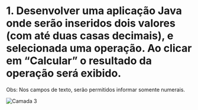 # 1. Desenvolver uma aplicação Java onde serão inseridos dois valores (com até duas casas decimais), e selecionada uma operação. Ao clicar em “Calcular” o resultado da operação será exibido.

Obs: Nos campos de texto, serão permitidos informar somente numerais.

![Camada 3](https://user-images.githubusercontent.com/40611225/60880188-82920300-a219-11e9-8b83-27244e858f9f.png)

